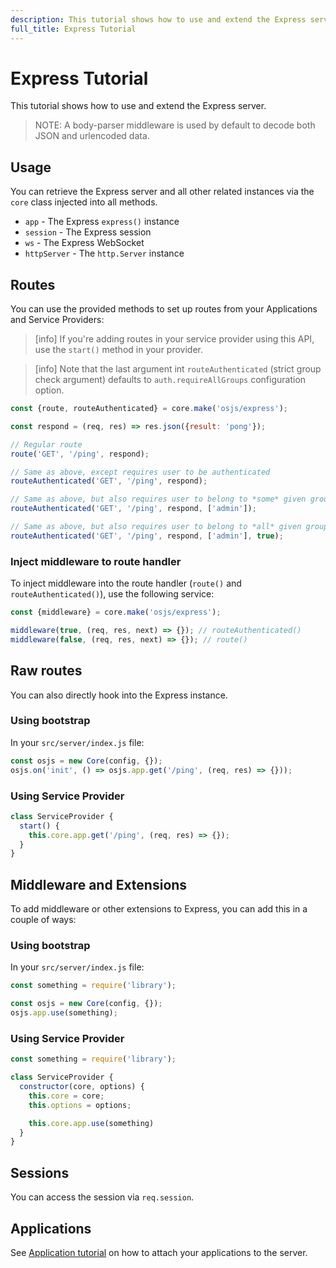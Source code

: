 ```yaml
---
description: This tutorial shows how to use and extend the Express server.
full_title: Express Tutorial
---
```


# Express Tutorial

This tutorial shows how to use and extend the Express server.

> NOTE: A body-parser middleware is used by default to decode both JSON and urlencoded data.

## Usage

You can retrieve the Express server and all other related instances via the `core` class injected into all methods.

* `app` - The Express `express()` instance
* `session` - The Express session
* `ws` - The Express WebSocket
* `httpServer` - The `http.Server` instance

## Routes

You can use the provided methods to set up routes from your Applications and Service Providers:

> [info] If you're adding routes in your service provider using this API, use the `start()` method in your provider.
 
> [info] Note that the last argument int `routeAuthenticated` (strict group check argument) defaults to `auth.requireAllGroups` configuration option.

```javascript
const {route, routeAuthenticated} = core.make('osjs/express');

const respond = (req, res) => res.json({result: 'pong'});

// Regular route
route('GET', '/ping', respond);

// Same as above, except requires user to be authenticated
routeAuthenticated('GET', '/ping', respond);

// Same as above, but also requires user to belong to *some* given groups (see note above)
routeAuthenticated('GET', '/ping', respond, ['admin']);

// Same as above, but also requires user to belong to *all* given groups
routeAuthenticated('GET', '/ping', respond, ['admin'], true);
```

### Inject middleware to route handler

To inject middleware into the route handler (`route()` and `routeAuthenticated()`), use the following service:

```javascript
const {middleware} = core.make('osjs/express');

middleware(true, (req, res, next) => {}); // routeAuthenticated()
middleware(false, (req, res, next) => {}); // route()
```

## Raw routes

You can also directly hook into the Express instance.

### Using bootstrap

In your `src/server/index.js` file:

```javascript
const osjs = new Core(config, {});
osjs.on('init', () => osjs.app.get('/ping', (req, res) => {}));
```

### Using Service Provider

```javascript
class ServiceProvider {
  start() {
    this.core.app.get('/ping', (req, res) => {});
  }
}
```

## Middleware and Extensions

To add middleware or other extensions to Express, you can add this in a couple of ways:

### Using bootstrap

In your `src/server/index.js` file:

```javascript
const something = require('library');

const osjs = new Core(config, {});
osjs.app.use(something);
```

### Using Service Provider

```javascript
const something = require('library');

class ServiceProvider {
  constructor(core, options) {
    this.core = core;
    this.options = options;

    this.core.app.use(something)
  }
}
```

## Sessions

You can access the session via `req.session`.

## Applications

See [Application tutorial](/tutorial/application/README.md) on how to attach your applications to the server.
